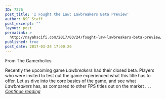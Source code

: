 ```yaml
---
ID: 7276
post_title: 'I Fought the Law: Lawbreakers Beta Preview'
author: NSF Staff
post_excerpt: ""
layout: post
permalink: >
  http://nayahscifi.com/2017/03/24/fought-law-lawbreakers-beta-preview/
published: true
post_date: 2017-03-24 17:00:26
---
```

From The Gamerholics

Recently the upcoming game <i>Lawbreakers</i> had their closed beta. Players who were invited to test out the game experienced what this title has to offer. Let us dive into the core basics of the game, and see what <i>Lawbreakers </i>has, as compared to other FPS titles out on the market . . . <a href="https://thegamerholics.com/i-fought-the-law-lawbreakers-beta-preview/"><em>Continue reading</em></a>